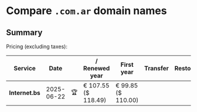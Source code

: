# Compare `.com.ar` domain names

## Summary

Pricing (excluding taxes):

| Service | Date |  | / Renewed year | First year | Transfer | Restoration |
|--|--|--|--|--|--|--|
| **Internet.bs** | 2025-06-22 | 🏆 | € 107.55<br>($ 118.49) | € 99.85<br>($ 110.00) |  |  |
